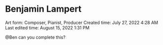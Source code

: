 # Benjamin Lampert

Art form: Composer, Pianist, Producer
Created time: July 27, 2022 4:28 AM
Last edited time: August 15, 2022 1:31 PM

@Ben can you complete this?